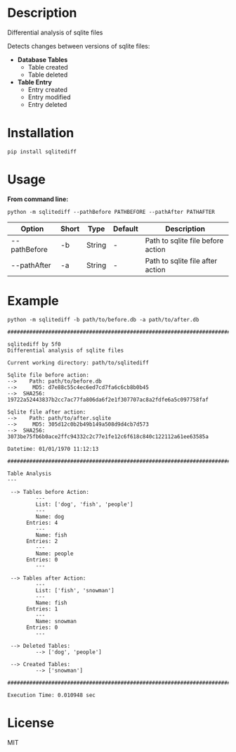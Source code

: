 # Description

Differential analysis of sqlite files

Detects changes between versions of sqlite files:

- **Database Tables**
  - Table created
  - Table deleted
- **Table Entry**
  - Entry created
  - Entry modified
  - Entry deleted

# Installation

`pip install sqlitediff`

# Usage

**From command line:**

`python -m sqlitediff --pathBefore PATHBEFORE --pathAfter PATHAFTER`

| Option | Short | Type | Default | Description |
|---|---|---|---|---|
|--pathBefore | -b | String | - | Path to sqlite file before action |
|--pathAfter | -a| String | - | Path to sqlite file after action |


# Example

`python -m sqlitediff -b path/to/before.db -a path/to/after.db`

```
################################################################################

sqlitediff by 5f0
Differential analysis of sqlite files

Current working directory: path/to/sqlitediff

Sqlite file before action:
-->    Path: path/to/before.db
-->     MD5: d7e88c55c4ec6ed7cd7fa6c6cb8b0b45
-->  SHA256: 19722a52443837b2cc7ac77fa806da6f2e1f307707ac8a2fdfe6a5c097758faf

Sqlite file after action:
-->    Path: path/to/after.sqlite
-->     MD5: 305d12c0b2b49b149a508d9d4cb7d573
-->  SHA256: 3073be75fb6b0ace2ffc94332c2c77e1fe12c6f618c840c122112a61ee63585a

Datetime: 01/01/1970 11:12:13

################################################################################

Table Analysis
---

 --> Tables before Action:
         ---
         List: ['dog', 'fish', 'people']
         ---
         Name: dog
      Entries: 4
         ---
         Name: fish
      Entries: 2
         ---
         Name: people
      Entries: 0
         ---

 --> Tables after Action:
         ---
         List: ['fish', 'snowman']
         ---
         Name: fish
      Entries: 1
         ---
         Name: snowman
      Entries: 0
         ---

 --> Deleted Tables:
         --> ['dog', 'people']

 --> Created Tables:
         --> ['snowman']

################################################################################

Execution Time: 0.010948 sec

```


# License

MIT